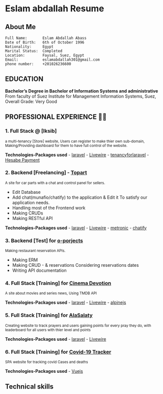 # Eslam abdallah Resume

## About Me

```
Full Name:       Eslam Abdallah Abass 
Date of Birth:   6th of October 1996
Nationality:     Egypt
Marital Status:  Completed
Location:        Faysal, Suez, Egypt
Email:           eslamabdallah301@gmail.com
phone number:    +201026236600
```
## EDUCATION

**Bachelor’s Degree in Bachelor of Information Systems and administrative**
From faculty of Suez Institute for Management Information Systems, Suez, Overall Grade: Very Good

## PROFESSIONAL EXPERIENCE 🧑‍💼

### 1. Full Stack  @ [Iksib]
<sub>a multi-tenancy [Store] website, Users can register to make thier own  sub-domain, Making/Providing dashboard for them to have full control of the website.</sub>


**Technologies-Packages used** 
    - [laravel](https://laravel.com/)
    - [Livewire](https://laravel-livewire.com/)
    - [tenancyforlaravel](https://tenancyforlaravel.com/saas-boilerplate/)
    - [Hesabe Payment](https://www.hesabe.com/)


### 2. Backend  [Freelancing] - [Topart](https://topart.services/)
<sub>A site for car parts with a chat and control panel for sellers.</sub>
* Edit Database
* Add chat(munafio/chatify) to the application & Edit it To satisfy our application needs.
* Handling most of the Frontend work
* Making CRUDs
* Making RESTful API 

**Technologies-Packages used** 
    - [laravel](https://laravel.com/)
    - [Livewire](https://laravel-livewire.com/)
    - [metronic](https://keenthemes.com/metronic/)
    - [chatify](https://github.com/munafio/chatify)


### 3. Backend  [Test] for [o-porjects](https://www.o-projects.org/)
<sub>Making restaurant reservation APIs.</sub>
* Making ERM 
* Making CRUD - & reservations Considering reservations dates 
* Writing API documentation


### 4. Full Stack  [Training] for [Cinema Devotion](https://moviesarea.hassaneida.com/)
<sub>A site about movies and series news, Using TMDB API</sub>

**Technologies-Packages used** 
    - [laravel](https://laravel.com/)
    - [Livewire](https://laravel-livewire.com/)
    - [alpinejs](https://alpinejs.dev/)

### 5. Full Stack  [Training] for [AlaSalaty](https://www.salah.hassaneida.com/ranking)
<sub>Creating website to track prayers and users gaining points for every pray they do,
with leaderboard for all users with thier level and points</sub>

**Technologies-Packages used** 
    - [laravel](https://laravel.com/)
    - [Livewire](https://laravel-livewire.com/)

### 6. Full Stack  [Training] for [Covid-19 Tracker](https://covid19tracker.hassaneida.com/)
<sub>SPA website for tracking covid Cases and deaths </sub>

**Technologies-Packages used** 
    - [Vuejs](https://vuejs.org/)


## Technical skills 